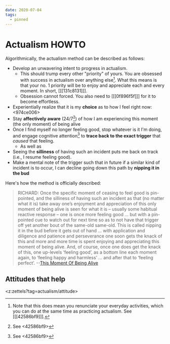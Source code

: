 ```yaml
---
date: 2020-07-04
tags:
  - pinned
---
```


# Actualism HOWTO

Algorithmically, the actualism method can be described as follows:

- Develop an unwavering intent to progress in actualism. 
  - This should trump every other "priority" of yours. You are obsessed with success in actualism over anything else[^prio]. What this means is that your no. 1 priority will be to enjoy and appreciate each and every moment. In short, [[[131c8131]]].
  - Obsession cannot forced. You also need to [[[0f896f5f]]] for it to become effortless.
- Experientially realize that it is my **choice** as to how I feel right now: <974ce006>
- Stay **affectively aware** (24/7[^aff]) of how I am experiencing this moment (the only moment) of being alive
- Once I find myself no longer feeling good, stop whatever is it I'm doing, and engage cognitive attention[^aff] to **trace back to the exact trigger** that *caused* that feeling. 
  - As well as <aab870e2>
- Seeing the **silliness** of having such an incident puts me back on track (i.e., I resume feeling good).
- Make a mental note of the trigger such that in future if a similar kind of incident is to occur, I can decline going down this path by **nipping it in the bud**

[^aff]: See <42586bf9>

[^prio]: Note that this does mean you renunciate your everyday activities, which you can do at the same time as practicing actualism. See [[[42586bf9]]].

Here's how the method is officially described:

> RICHARD: Once the specific moment of ceasing to feel good is pin-pointed, and the silliness  of having such an incident as that (no matter what it is) take away one’s enjoyment and appreciation of this only moment of being alive is seen for what it is – usually some habitual reactive response – one is once more feeling good ... but with a pin-pointed cue to watch out for next time so as to not have that trigger off yet another bout of the same-old same-old. This is called nipping it in the bud before it gets out of hand ... with application and diligence and patience and perseverance one soon gets the knack of this and more and more time is spent enjoying and appreciating this moment of being alive. And, of course, once one does get the knack of this, one up-levels ‘feeling good’, as a bottom line each moment again, to ‘feeling happy and harmless’ ... and after that to ‘feeling perfect’. --[This Moment Of Being Alive](http://www.actualfreedom.com.au/richard/articles/thismomentofbeingalive.htm)

## Attitudes that help

<z:zettels?tag=actualism/attitude>

